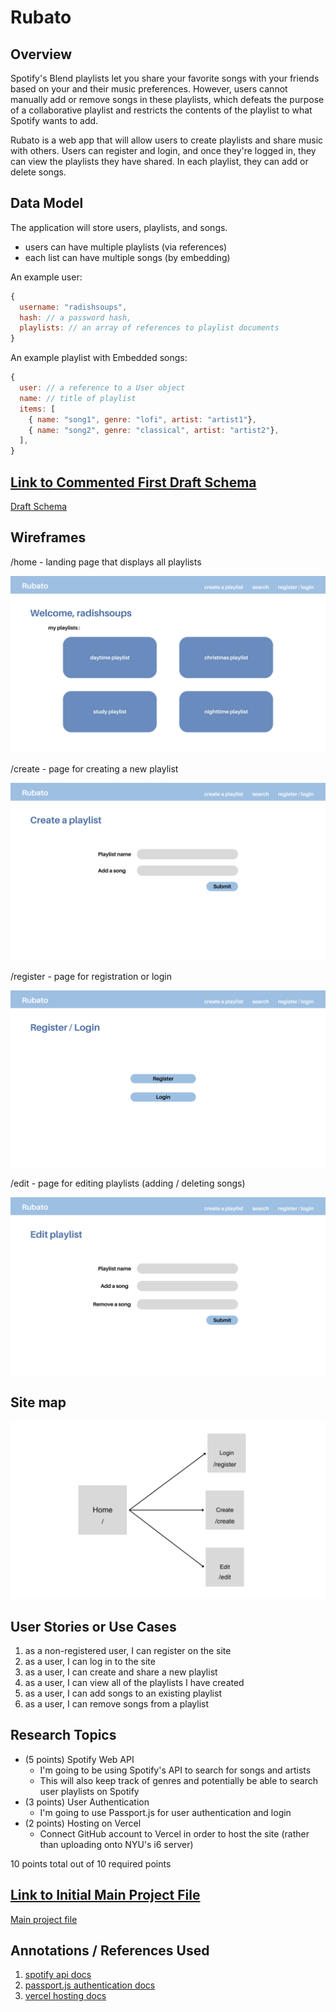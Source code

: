 # Rubato

## Overview

Spotify's Blend playlists let you share your favorite songs with your friends based on your and their music preferences. However, users cannot manually add or remove songs in these playlists, which defeats the purpose of a collaborative playlist and restricts the contents of the playlist to what Spotify wants to add.

Rubato is a web app that will allow users to create playlists and share music with others. Users can register and login, and once they're logged in, they can view the playlists they have shared. In each playlist, they can add or delete songs.


## Data Model

The application will store users, playlists, and songs. 

* users can have multiple playlists (via references)
* each list can have multiple songs (by embedding)

An example user:

```javascript
{
  username: "radishsoups",
  hash: // a password hash,
  playlists: // an array of references to playlist documents
}
```

An example playlist with Embedded songs:

```javascript
{
  user: // a reference to a User object
  name: // title of playlist
  items: [
    { name: "song1", genre: "lofi", artist: "artist1"},
    { name: "song2", genre: "classical", artist: "artist2"},
  ],
}
```

## [Link to Commented First Draft Schema](db.mjs) 
[Draft Schema](db.mjs)

## Wireframes

/home - landing page that displays all playlists

![home](documentation/home.png)

/create - page for creating a new playlist

![create](documentation/create.png)

/register - page for registration or login

![register](documentation/register.png)

/edit - page for editing playlists (adding / deleting songs)

![search](documentation/edit.png)

## Site map

![search](documentation/map.png)

## User Stories or Use Cases

1. as a non-registered user, I can register on the site
2. as a user, I can log in to the site
3. as a user, I can create and share a new playlist
4. as a user, I can view all of the playlists I have created 
5. as a user, I can add songs to an existing playlist
6. as a user, I can remove songs from a playlist

## Research Topics

* (5 points) Spotify Web API
    * I'm going to be using Spotify's API to search for songs and artists
    * This will also keep track of genres and potentially be able to search user playlists on Spotify
* (3 points) User Authentication
    * I'm going to use Passport.js for user authentication and login 
* (2 points) Hosting on Vercel
    * Connect GitHub account to Vercel in order to host the site (rather than uploading onto NYU's i6 server)

10 points total out of 10 required points


## [Link to Initial Main Project File](app.mjs) 

[Main project file](app.mjs)

## Annotations / References Used

1. [spotify api docs](https://developer.spotify.com/documentation/web-api)
2. [passport.js authentication docs](http://passportjs.org/docs)
3. [vercel hosting docs](https://vercel.com/docs)

